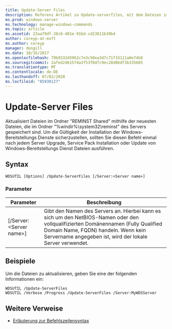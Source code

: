 ```yaml
---
title: Update-Server Files
description: Referenz Artikel zu Update-serverfiles, mit dem Dateien im freigegebenen Ordner "REMINST" mithilfe der neuesten Dateien aktualisiert werden, die im Ordner "%windir%\system32\reminst" des Servers gespeichert sind.
ms.prod: windows-server
ms.technology: manage-windows-commands
ms.topic: article
ms.assetid: 23aa79df-38c6-401e-91bd-cd23811b30b4
author: coreyp-at-msft
ms.author: coreyp
manager: dongill
ms.date: 10/16/2017
ms.openlocfilehash: 79b9332d5962c7e3c50ea3d7c71f33111a0e74b8
ms.sourcegitcommit: 2afed2461574a3f53f84fc9ec28d86df3b335685
ms.translationtype: MT
ms.contentlocale: de-DE
ms.lasthandoff: 07/02/2020
ms.locfileid: "85930127"
---
```

# <a name="update-serverfiles"></a>Update-Server Files

Aktualisiert Dateien im Ordner "REMINST Shared" mithilfe der neuesten Dateien, die im Ordner "%windir%\system32\reminst" des Servers gespeichert sind. Um die Gültigkeit der Installation der Windows-Bereitstellungs Dienste sicherzustellen, sollten Sie diesen Befehl einmal nach jedem Server Upgrade, Service Pack Installation oder Update von Windows-Bereitstellungs Dienst Dateien ausführen.

## <a name="syntax"></a>Syntax

```
WDSUTIL [Options] /Update-ServerFiles [/Server:<Server name>]
```

### <a name="parameters"></a>Parameter

|Parameter|Beschreibung|
|---------|-----------|
|[/Server:\<Server name>]|Gibt den Namen des Servers an. Hierbei kann es sich um den NetBIOS-Namen oder den vollqualifizierten Domänennamen (Fully Qualified Domain Name, FQDN) handeln. Wenn kein Servername angegeben ist, wird der lokale Server verwendet.|

## <a name="examples"></a>Beispiele

Um die Dateien zu aktualisieren, geben Sie eine der folgenden Informationen ein:
```
WDSUTIL /Update-ServerFiles
WDSUTIL /Verbose /Progress /Update-ServerFiles /Server:MyWDSServer
```

## <a name="additional-references"></a>Weitere Verweise

- [Erläuterung zur Befehlszeilensyntax](command-line-syntax-key.md)
